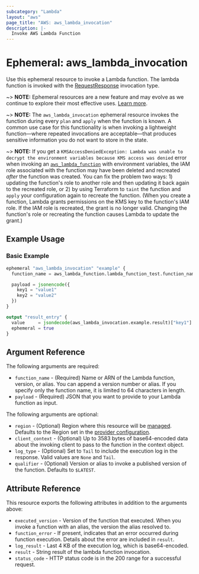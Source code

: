 ```yaml
---
subcategory: "Lambda"
layout: "aws"
page_title: "AWS: aws_lambda_invocation"
description: |-
  Invoke AWS Lambda Function
---
```


# Ephemeral: aws_lambda_invocation

Use this ephemeral resource to invoke a Lambda function. The lambda function is invoked with the [RequestResponse](https://docs.aws.amazon.com/lambda/latest/dg/API_Invoke.html#API_Invoke_RequestSyntax) invocation type.

~> **NOTE:** Ephemeral resources are a new feature and may evolve as we continue to explore their most effective uses. [Learn more](https://developer.hashicorp.com/terraform/language/v1.10.x/resources/ephemeral).

~> **NOTE:** The `aws_lambda_invocation` ephemeral resource invokes the function during every `plan` and `apply` when the function is known. A common use case for this functionality is when invoking a lightweight function—where repeated invocations are acceptable—that produces sensitive information you do not want to store in the state.

~> **NOTE:** If you get a `KMSAccessDeniedException: Lambda was unable to decrypt the environment variables because KMS access was denied` error when invoking an [`aws_lambda_function`](/docs/providers/aws/r/lambda_function.html) with environment variables, the IAM role associated with the function may have been deleted and recreated _after_ the function was created. You can fix the problem two ways: 1) updating the function's role to another role and then updating it back again to the recreated role, or 2) by using Terraform to `taint` the function and `apply` your configuration again to recreate the function. (When you create a function, Lambda grants permissions on the KMS key to the function's IAM role. If the IAM role is recreated, the grant is no longer valid. Changing the function's role or recreating the function causes Lambda to update the grant.)

## Example Usage

### Basic Example

```terraform
ephemeral "aws_lambda_invocation" "example" {
  function_name = aws_lambda_function.lambda_function_test.function_name

  payload = jsonencode({
    key1 = "value1"
    key2 = "value2"
  })
}

output "result_entry" {
  value     = jsondecode(aws_lambda_invocation.example.result)["key1"]
  ephemeral = true
}
```

## Argument Reference

The following arguments are required:

* `function_name` - (Required) Name or ARN of the Lambda function, version, or alias. You can append a version number or alias. If you specify only the function name, it is limited to 64 characters in length.
* `payload` - (Required) JSON that you want to provide to your Lambda function as input.

The following arguments are optional:

* `region` - (Optional) Region where this resource will be [managed](https://docs.aws.amazon.com/general/latest/gr/rande.html#regional-endpoints). Defaults to the Region set in the [provider configuration](https://registry.terraform.io/providers/hashicorp/aws/latest/docs#aws-configuration-reference).
* `client_context` - (Optional) Up to 3583 bytes of base64-encoded data about the invoking client to pass to the function in the context object.
* `log_type` - (Optional) Set to `Tail` to include the execution log in the response. Valid values are `None` and `Tail`.
* `qualifier` - (Optional) Version or alias to invoke a published version of the function. Defaults to `$LATEST`.

## Attribute Reference

This resource exports the following attributes in addition to the arguments above:

* `executed_version` - Version of the function that executed. When you invoke a function with an alias, the version the alias resolved to.
* `function_error` - If present, indicates that an error occurred during function execution. Details about the error are included in `result`.
* `log_result` - Last 4 KB of the execution log, which is base64-encoded.
* `result` - String result of the lambda function invocation.
* `status_code` - HTTP status code is in the 200 range for a successful request.
